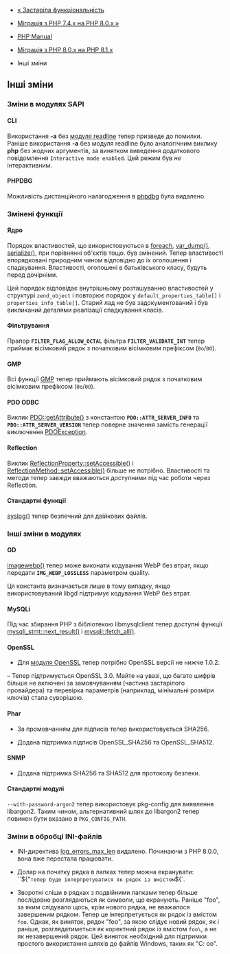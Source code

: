 - [« Застаріла функціональність](migration81.deprecated.md)
- [Міграція з PHP 7.4.x на PHP 8.0.x »](migration80.md)

- [PHP Manual](index.md)
- [Міграція з PHP 8.0.x на PHP 8.1.x](migration81.md)
- Інші зміни

## Інші зміни

### Зміни в модулях SAPI

#### CLI

Використання **-a** без [модуля readline](book.readline.md) тепер
призведе до помилки. Раніше використання **-a** без модуля readline було
аналогічним виклику **php** без жодних аргументів, за винятком
виведення додаткового повідомлення `Interactive mode enabled`. Цей
режим був *не* інтерактивним.

#### PHPDBG

Можливість дистанційного налагодження в [phpdbg](book.phpdbg.md) була
видалено.

### Змінені функції

#### Ядро

Порядок властивостей, що використовуються в
[foreach](control-structures.foreach.md),
[var_dump()](function.var-dump.md),
[serialize()](function.serialize.md), при порівнянні об'єктів тощо.
був змінений. Тепер властивості впорядковані природним чином
відповідно до їх оголошення і спадкування. Властивості, оголошені в
батьківського класу, будуть перед дочірніми.

Цей порядок відповідає внутрішньому розташуванню властивостей у структурі
`zend_object` і повторює порядок у `default_properties_table[]` і
`properties_info_table[]`. Старий лад не був задокументований і був
викликаний деталями реалізації спадкування класів.

#### Фільтрування

Прапор **`FILTER_FLAG_ALLOW_OCTAL`** фільтра **`FILTER_VALIDATE_INT`**
тепер приймає вісімковий рядок з початковим вісімковим префіксом
(``0o``/``0O``).

#### GMP

Всі функції [GMP](book.gmp.md) тепер приймають вісімковий рядок з
початковим вісімковим префіксом (``0o``/``0O``).

#### PDO ODBC

Виклик [PDO::getAttribute()](pdo.getattribute.md) з константою
**`PDO::ATTR_SERVER_INFO`** та **`PDO::ATTR_SERVER_VERSION`** тепер
поверне значення замість генерації виключення
[PDOException](class.pdoexception.md).

#### Reflection

Виклик
[ReflectionProperty::setAccessible()](reflectionproperty.setaccessible.md)
і
[ReflectionMethod::setAccessible()](reflectionmethod.setaccessible.md)
більше не потрібно. Властивості та методи тепер завжди вважаються
доступними під час роботи через Reflection.

#### Стандартні функції

[syslog()](function.syslog.md) тепер безпечний для двійкових файлів.

### Інші зміни в модулях

#### GD

[imagewebp()](function.imagewebp.md) тепер може виконати
кодування WebP без втрат, якщо передати **`IMG_WEBP_LOSSLESS`**
параметром quality.

Ця константа визначається лише в тому випадку, якщо використовуваний libgd
підтримує кодування WebP без втрат.

#### MySQLi

Під час збирання PHP з бібліотекою libmysqlclient тепер доступні функції
[mysqli_stmt::next_result()](mysqli-stmt.next-result.md) і
[mysqli::fetch_all()](mysqli-result.fetch-all.md).

#### OpenSSL

- Для [модуля OpenSSL](book.openssl.md) тепер потрібно OpenSSL
версії не нижче 1.0.2.

– Тепер підтримується OpenSSL 3.0. Майте на увазі, що багато шифрів
більше не включені за замовчуванням (частина застарілого провайдера) та
перевірка параметрів (наприклад, мінімальні розміри ключів) стала
суворішою.

#### Phar

- За промовчанням для підписів тепер використовується SHA256.

- Додана підтримка підписів OpenSSL_SHA256 та OpenSSL_SHA512.

#### SNMP

- Додана підтримка SHA256 та SHA512 для протоколу безпеки.

#### Стандартні модулі

`--with-password-argon2` тепер використовує pkg-config для виявлення
libargon2. Таким чином, альтернативний шлях до libargon2 тепер повинен
бути вказано в `PKG_CONFIG_PATH`.

### Зміни в обробці INI-файлів

- INI-директива
[log_errors_max_len](errorfunc.configuration.md#ini.log-errors-max-len)
видалено. Починаючи з PHP 8.0.0, вона вже перестала працювати.

- Долар на початку рядка в лапках тепер можна екранувати: ``\${"`
тепер буде інтерпретуватися як рядок із вмістом `${`.

- Зворотні сліши в рядках з подвійними лапками тепер більше
послідовно розглядаються як символи, що екранують. Раніше
"foo", за яким слідувало щось, крім нового рядка, не
вважалося завершеним рядком. Тепер це інтерпретується як
рядок із вмістом `foo`. Однак, як виняток, рядок "foo",
за якою слідує новий рядок, як і раніше, розглядатиметься
як коректний рядок із вмістом `foo\`, а не як незавершений
рядок. Цей виняток необхідний для підтримки простого
використання шляхів до файлів Windows, таких як "C: oo".
